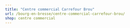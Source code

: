 ```yaml
---
title: "Centre commercial Carrefour Brou"
url: /bourg-en-bresse/centre-commercial-carrefour-brou/
shop: centre commercial
---
```

